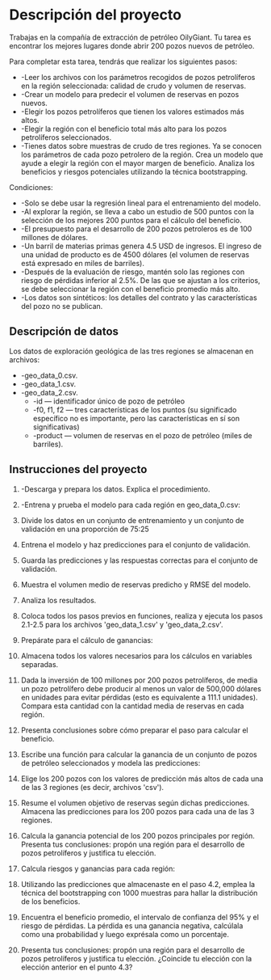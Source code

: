 # Descripción del proyecto
Trabajas en la compañía de extracción de petróleo OilyGiant. Tu tarea es encontrar los mejores lugares donde abrir 200 pozos nuevos de petróleo.

Para completar esta tarea, tendrás que realizar los siguientes pasos:

- -Leer los archivos con los parámetros recogidos de pozos petrolíferos en la región seleccionada: calidad de crudo y volumen de reservas.
- -Crear un modelo para predecir el volumen de reservas en pozos nuevos.
- -Elegir los pozos petrolíferos que tienen los valores estimados más altos.
- -Elegir la región con el beneficio total más alto para los pozos petrolíferos seleccionados.
- -Tienes datos sobre muestras de crudo de tres regiones. Ya se conocen los parámetros de cada pozo petrolero de la región. Crea un modelo que ayude a elegir la región con el mayor margen de beneficio. Analiza los beneficios y riesgos potenciales utilizando la técnica bootstrapping.

Condiciones:
- -Solo se debe usar la regresión lineal para el entrenamiento del modelo.
- -Al explorar la región, se lleva a cabo un estudio de 500 puntos con la selección de los mejores 200 puntos para el cálculo del beneficio.
- -El presupuesto para el desarrollo de 200 pozos petroleros es de 100 millones de dólares.
- -Un barril de materias primas genera 4.5 USD de ingresos. El ingreso de una unidad de producto es de 4500 dólares (el volumen de reservas está expresado en miles de barriles).
- -Después de la evaluación de riesgo, mantén solo las regiones con riesgo de pérdidas inferior al 2.5%. De las que se ajustan a los criterios, se debe seleccionar la región con el beneficio promedio más alto.
- -Los datos son sintéticos: los detalles del contrato y las características del pozo no se publican.

## Descripción de datos
Los datos de exploración geológica de las tres regiones se almacenan en archivos:

- -geo_data_0.csv.
- -geo_data_1.csv. 
- -geo_data_2.csv.
  - -id — identificador único de pozo de petróleo
  - -f0, f1, f2 — tres características de los puntos (su significado específico no es importante, pero las características en sí son significativas)
  - -product — volumen de reservas en el pozo de petróleo (miles de barriles).

## Instrucciones del proyecto

1. -Descarga y prepara los datos. Explica el procedimiento.
2. -Entrena y prueba el modelo para cada región en geo_data_0.csv:

  1. Divide los datos en un conjunto de entrenamiento y un conjunto de validación en una proporción de 75:25

  2. Entrena el modelo y haz predicciones para el conjunto de validación.

  3. Guarda las predicciones y las respuestas correctas para el conjunto de validación.

  4. Muestra el volumen medio de reservas predicho y RMSE del modelo.

  5. Analiza los resultados.

  6. Coloca todos los pasos previos en funciones, realiza y ejecuta los pasos 2.1-2.5 para los archivos 'geo_data_1.csv' y 'geo_data_2.csv'.

3. Prepárate para el cálculo de ganancias:

  1. Almacena todos los valores necesarios para los cálculos en variables separadas.

  2. Dada la inversión de 100 millones por 200 pozos petrolíferos, de media un pozo petrolífero debe producir al menos un valor de 500,000 dólares en unidades para evitar pérdidas (esto es equivalente a 111.1 unidades). Compara esta cantidad con la cantidad media de reservas en cada región.

  3. Presenta conclusiones sobre cómo preparar el paso para calcular el beneficio.

4. Escribe una función para calcular la ganancia de un conjunto de pozos de petróleo seleccionados y modela las predicciones:

  1. Elige los 200 pozos con los valores de predicción más altos de cada una de las 3 regiones (es decir, archivos 'csv').

  2. Resume el volumen objetivo de reservas según dichas predicciones. Almacena las predicciones para los 200 pozos para cada una de las 3 regiones.

  3. Calcula la ganancia potencial de los 200 pozos principales por región. Presenta tus conclusiones: propón una región para el desarrollo de pozos petrolíferos y justifica tu elección.

5. Calcula riesgos y ganancias para cada región:

  1. Utilizando las predicciones que almacenaste en el paso 4.2, emplea la técnica del bootstrapping con 1000 muestras para hallar la distribución de los beneficios.

  2. Encuentra el beneficio promedio, el intervalo de confianza del 95% y el riesgo de pérdidas. La pérdida es una ganancia negativa, calcúlala como una probabilidad y luego exprésala como un porcentaje.

  3. Presenta tus conclusiones: propón una región para el desarrollo de pozos petrolíferos y justifica tu elección. ¿Coincide tu elección con la elección anterior en el punto 4.3?

